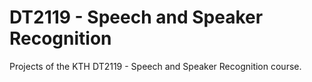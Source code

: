# DT2119 - Speech and Speaker Recognition

Projects of the KTH DT2119 - Speech and Speaker Recognition course.
